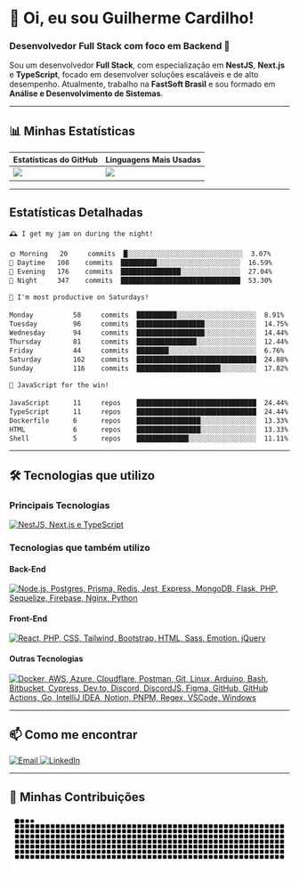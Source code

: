 # 👋 Oi, eu sou Guilherme Cardilho!

### Desenvolvedor Full Stack com foco em Backend 🚀

Sou um desenvolvedor **Full Stack**, com especialização em **NestJS**, **Next.js** e **TypeScript**, focado em desenvolver soluções escaláveis e de alto desempenho. Atualmente, trabalho na **FastSoft Brasil** e sou formado em **Análise e Desenvolvimento de Sistemas**.

---

## 📊 Minhas Estatísticas

| Estatísticas do GitHub | Linguagens Mais Usadas |
|------------------------|------------------------|
| <img src="https://github-readme-stats-nine-gamma-40.vercel.app/api?username=guicardilho&locale=pt-BR&hide_rank=true&rank_icon=github&show_icons=true&include_all_commits=true&hide=stars,issues,contribs&show=prs_merged&api_domain=https://github-readme-stats-nine-gamma-40.vercel.app&theme=dark" width="650"/> | <img src="https://github-readme-stats.vercel.app/api/top-langs/?username=guicardilho&layout=compact&theme=dark&include_all_commits=true&locale=pt-BR" width="340"/> |


---

## Estatísticas Detalhadas

<!-- README-STATS:START -->

```
🕰️ I get my jam on during the night!

🌞 Morning  	20     commits	█░░░░░░░░░░░░░░░░░░░░░░░░░░░░░	3.07%
🌆 Daytime  	108    commits	█████████░░░░░░░░░░░░░░░░░░░░░	16.59%
🌃 Evening  	176    commits	███████████████░░░░░░░░░░░░░░░	27.04%
🌙 Night    	347    commits	██████████████████████████████	53.30%
```

```
📅 I'm most productive on Saturdays!

Monday      	58     commits	██████████░░░░░░░░░░░░░░░░░░░░	8.91%
Tuesday     	96     commits	█████████████████░░░░░░░░░░░░░	14.75%
Wednesday   	94     commits	█████████████████░░░░░░░░░░░░░	14.44%
Thursday    	81     commits	███████████████░░░░░░░░░░░░░░░	12.44%
Friday      	44     commits	████████░░░░░░░░░░░░░░░░░░░░░░	6.76%
Saturday    	162    commits	██████████████████████████████	24.88%
Sunday      	116    commits	█████████████████████░░░░░░░░░	17.82%
```

```
🧪 JavaScript for the win!

JavaScript  	11     repos	██████████████████████████████	24.44%
TypeScript  	11     repos	██████████████████████████████	24.44%
Dockerfile  	6      repos	████████████████░░░░░░░░░░░░░░	13.33%
HTML        	6      repos	████████████████░░░░░░░░░░░░░░	13.33%
Shell       	5      repos	█████████████░░░░░░░░░░░░░░░░░	11.11%
```

<!-- README-STATS:END -->

---

## 🛠️ Tecnologias que utilizo

### **Principais Tecnologias**
[![NestJS, Next.js e TypeScript](https://skillicons.dev/icons?i=nestjs,nextjs,typescript&theme=dark)](https://skillicons.dev)

### **Tecnologias que também utilizo**

#### **Back-End**
[![Node.js, Postgres, Prisma, Redis, Jest, Express, MongoDB, Flask, PHP, Sequelize, Firebase, Nginx, Python](https://skillicons.dev/icons?i=nodejs,postgres,prisma,redis,jest,express,mongodb,flask,php,sequelize,firebase,nginx,py&theme=dark)](https://skillicons.dev)

#### **Front-End**
[![React, PHP, CSS, Tailwind, Bootstrap, HTML, Sass, Emotion, jQuery](https://skillicons.dev/icons?i=react,php,css,tailwind,bootstrap,html,sass,emotion,jquery&theme=dark)](https://skillicons.dev)

#### **Outras Tecnologias**
[![Docker, AWS, Azure, Cloudflare, Postman, Git, Linux, Arduino, Bash, Bitbucket, Cypress, Dev.to, Discord, DiscordJS, Figma, GitHub, GitHub Actions, Go, IntelliJ IDEA, Notion, PNPM, Regex, VSCode, Windows](https://skillicons.dev/icons?i=docker,aws,azure,cloudflare,postman,git,linux,arduino,bash,bitbucket,cypress,devto,discord,discordjs,figma,github,githubactions,go,idea,notion,pnpm,regex,vscode,windows&theme=dark)](https://skillicons.dev)

---

## 📫 Como me encontrar

<p align="start">
  <a href="mailto:gui_cardilho@hotmail.com">
    <img src="https://img.shields.io/badge/-Email-%23333?style=for-the-badge&logo=gmail&logoColor=white" alt="Email">
  </a>
  <a href="https://www.linkedin.com/in/guilherme-cardilho" target="_blank">
    <img src="https://img.shields.io/badge/-LinkedIn-%230077B5?style=for-the-badge&logo=linkedin&logoColor=white" alt="LinkedIn">
  </a>
</p>

---

## 🐍 Minhas Contribuições

<picture>
  <source media="(prefers-color-scheme: dark)" srcset="https://raw.githubusercontent.com/GuiCardilho/GuiCardilho/output/github-snake-dark.svg" />
  <source media="(prefers-color-scheme: light)" srcset="https://raw.githubusercontent.com/GuiCardilho/GuiCardilho/output/github-snake.svg" />
  <img alt="github-snake" src="https://raw.githubusercontent.com/GuiCardilho/GuiCardilho/output/github-snake.svg" />
</picture>

